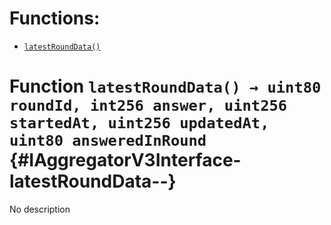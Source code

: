 

# Functions:
- [`latestRoundData()`](#IAggregatorV3Interface-latestRoundData--)


# Function `latestRoundData() → uint80 roundId, int256 answer, uint256 startedAt, uint256 updatedAt, uint80 answeredInRound` {#IAggregatorV3Interface-latestRoundData--}
No description

